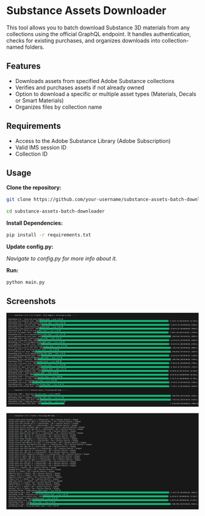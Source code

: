 # Substance Assets Downloader

This tool allows you to batch download Substance 3D materials from any collections using the official GraphQL endpoint. It handles authentication, checks for existing purchases, and organizes downloads into collection-named folders.

## Features

- Downloads assets from specified Adobe Substance collections
- Verifies and purchases assets if not already owned
- Option to download a specific or multiple asset types (Materials, Decals or Smart Materials)
- Organizes files by collection name

## Requirements

- Access to the Adobe Substance Library (Adobe Subscription)
- Valid IMS session ID
- Collection ID

## Usage

**Clone the repository:**

```bash
git clone https://github.com/your-username/substance-assets-batch-downloader.git
```
```bash
cd substance-assets-batch-downloader
```

**Install Dependencies:**

```bash
pip install -r requirements.txt
```

**Update config.py:**

*Navigate to config.py for more info about it.*

**Run:**

```bash
python main.py
```

## Screenshots

![main_screenshot](.project_screenshots/main_screenshot.jpg)

![verifying_filetype](.project_screenshots/verifying_filetype.jpg)